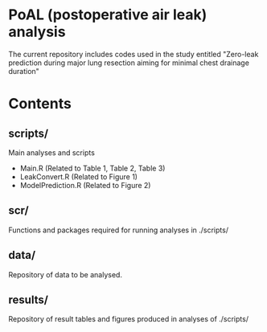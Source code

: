 # PoAL (postoperative air leak) analysis
The current repository includes codes used in the study entitled "Zero-leak prediction during major lung resection aiming for minimal chest drainage duration"

# Contents
## scripts/
Main analyses and scripts
- Main.R (Related to Table 1, Table 2, Table 3)
- LeakConvert.R (Related to Figure 1)
- ModelPrediction.R (Related to Figure 2)
     
## scr/
Functions and packages required for running analyses in ./scripts/


## data/
Repository of data to be analysed.

## results/
Repository of result tables and figures produced in analyses of ./scripts/